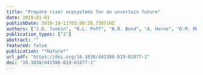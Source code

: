 ```yaml
---
title: "Prepare river ecosystems for an uncertain future"
date: 2019-01-01
publishDate: 2019-10-11T03:00:20.738710Z
authors: ["J.D. Tonkin", "N.L. Poff", "N.R. Bond", "A. Horne", "D.M. Merritt", "L.V. Reynolds", "J.D. Olden", "A. Ruhi", "D.A. Lytle"]
publication_types: ["2"]
abstract: ""
featured: false
publication: "*Nature*"
url_pdf: "https://doi.org/10.1038/d41586-019-01877-1"
doi: "10.1038/d41586-019-01877-1"
---
```


